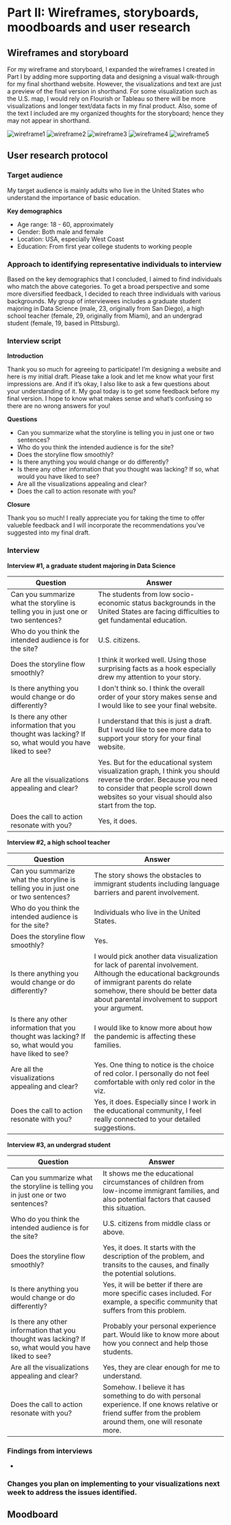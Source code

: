 # Part II: Wireframes, storyboards, moodboards and user research

## Wireframes and storyboard

For my wireframe and storyboard, I expanded the wireframes I created in Part I by adding more supporting data and designing a visual walk-through for my final shorthand website. However, the visualizations and text are just a preview of the final version in shorthand. For some visualization such as the U.S. map, I would rely on Flourish or Tableau so there will be more visualizations and longer text/data facts in my final product. Also, some of the text I included are my organized thoughts for the storyboard; hence they may not appear in shorthand.

![wireframe1](wireframe1.jpg)
![wireframe2](wireframe2.jpg)
![wireframe3](wireframe3.jpg)
![wireframe4](wireframe4.jpg)
![wireframe5](wireframe5.jpg)

## User research protocol

### Target audience

My target audience is mainly adults who live in the United States who understand the importance of basic education. 

**Key demographics**
- Age range: 18 - 60, approximately
- Gender: Both male and female
- Location: USA, especially West Coast
- Education: From first year college students to working people

### Approach to identifying representative individuals to interview

Based on the key demographics that I concluded, I aimed to find individuals who match the above categories. To get a broad perspective and some more diversified feedback, I decided to reach three individuals with various backgrounds. My group of interviewees includes a graduate student majoring in Data Science (male, 23, originally from San Diego), a high school teacher (female, 29, originally from Miami), and an undergrad student (female, 19, based in Pittsburg).

### Interview script
**Introduction**

Thank you so much for agreeing to participate! I’m designing a website and here is my initial draft. Please take a look and let me know what your first impressions are. And if it’s okay, I also like to ask a few questions about your understanding of it. My goal today is to get some feedback before my final version. I hope to know what makes sense and what’s confusing so there are no wrong answers for you!

**Questions**
- Can you summarize what the storyline is telling you in just one or two sentences?
- Who do you think the intended audience is for the site?
- Does the storyline flow smoothly? 
- Is there anything you would change or do differently?
- Is there any other information that you thought was lacking? If so, what would you have liked to see?
- Are all the visualizations appealing and clear? 
- Does the call to action resonate with you?

**Closure**

Thank you so much! I really appreciate you for taking the time to offer valueble feedback and I will incorporate the recommendations you’ve suggested into my final draft.

### Interview

**Interview #1, a graduate student majoring in Data Science**

| Question | Answer |
| ------ | ------ |
| Can you summarize what the storyline is telling you in just one or two sentences? | The students from low socio-economic status backgrounds in the United States are facing difficulties to get fundamental education. |
| Who do you think the intended audience is for the site? | U.S. citizens. |
| Does the storyline flow smoothly?  | I think it worked well. Using those surprising facts as a hook especially drew my attention to your story. |
| Is there anything you would change or do differently? | I don't think so. I think the overall order of your story makes sense and I would like to see your final website. |
| Is there any other information that you thought was lacking? If so, what would you have liked to see? | I understand that this is just a draft. But I would like to see more data to support your story for your final website. |
| Are all the visualizations appealing and clear? | Yes. But for the educational system visualization graph, I think you should reverse the order. Because you need to consider that people scroll down websites so your visual should also start from the top. |
| Does the call to action resonate with you? | Yes, it does. |

**Interview #2, a high school teacher**

| Question | Answer |
| ------ | ------ |
| Can you summarize what the storyline is telling you in just one or two sentences? | The story shows the obstacles to immigrant students including language barriers and parent involvement. |
| Who do you think the intended audience is for the site? | Individuals who live in the United States. |
| Does the storyline flow smoothly?  | Yes. |
| Is there anything you would change or do differently? | I would pick another data visualization for lack of parental involvement. Although the educational backgrounds of immigrant parents do relate somehow, there should be better data about parental involvement to support your argument. |
| Is there any other information that you thought was lacking? If so, what would you have liked to see? | I would like to know more about how the pandemic is affecting these families. |
| Are all the visualizations appealing and clear? | Yes. One thing to notice is the choice of red color. I personally do not feel comfortable with only red color in the viz. |
| Does the call to action resonate with you? | Yes, it does. Especially since I work in the educational community, I feel really connected to your detailed suggestions. |

**Interview #3, an undergrad student**

| Question | Answer |
| ------ | ------ |
| Can you summarize what the storyline is telling you in just one or two sentences? | It shows me the educational circumstances of children from low-income immigrant families, and also potential factors that caused this situation. |
| Who do you think the intended audience is for the site? | U.S. citizens from middle class or above. |
| Does the storyline flow smoothly?  | Yes, it does. It starts with the description of the problem, and transits to the causes, and finally the potential solutions. |
| Is there anything you would change or do differently? | Yes, it will be better if there are more specific cases included. For example, a specific community that suffers from this problem. |
| Is there any other information that you thought was lacking? If so, what would you have liked to see? | Probably your personal experience part. Would like to know more about how you connect and help those students. |
| Are all the visualizations appealing and clear? | Yes, they are clear enough for me to understand. |
| Does the call to action resonate with you? | Somehow. I believe it has something to do with personal experience. If one knows relative or friend suffer from the problem around them, one will resonate more. |

### Findings from interviews

- 

### Changes you plan on implementing to your visualizations next week to address the issues identified. 


## Moodboard
